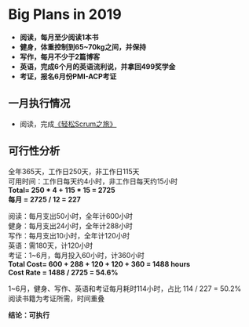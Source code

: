 # Big Plans in 2019
- **阅读，每月至少阅读1本书**
- **健身，体重控制到65~70kg之间，并保持**
- **写作，每月不少于2篇博客**
- **英语，完成6个月的英语流利说，并拿回499奖学金**
- **考证，报名6月份PMI-ACP考证**


## 一月执行情况
- 阅读，完成[《轻松Scrum之旅》](https://book.douban.com/subject/4201536/)


## 可行性分析
全年365天，工作日250天，非工作日115天  
可用时间：工作日每天约4小时，非工作日每天约15小时  
**Total= 250 \* 4 + 115 \* 15 = 2725**  
**每月 = 2725 / 12 = 227**  

阅读：每月支出50小时，全年计600小时  
健身：每月支出24小时，全年计288小时  
写作：每月支出10小时，全年计120小时  
英语：需180天，计120小时  
考证：1~6月，每月投入60小时，计360小时  
**Total Cost= 600 + 288 + 120 + 120 + 360 = 1488 hours**  
**Cost Rate = 1488 / 2725 = 54.6%**  

1~6月，健身、写作、英语和考证每月耗时114小时，占比 114 / 227 = 50.2%  
阅读书籍为考证所需，时间重叠  

**结论：可执行**